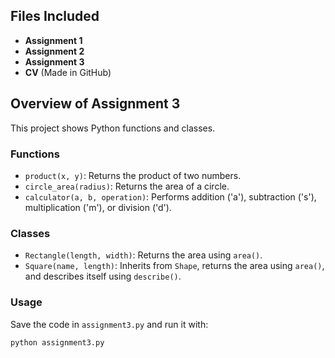 ## Files Included

- **Assignment 1**
- **Assignment 2**
- **Assignment 3**
- **CV** (Made in GitHub)

## Overview of Assignment 3
This project shows Python functions and classes.

### Functions
- `product(x, y)`: Returns the product of two numbers.
- `circle_area(radius)`: Returns the area of a circle.
- `calculator(a, b, operation)`: Performs addition ('a'), subtraction ('s'), multiplication ('m'), or division ('d').

### Classes
- `Rectangle(length, width)`: Returns the area using `area()`.
- `Square(name, length)`: Inherits from `Shape`, returns the area using `area()`, and describes itself using `describe()`.

### Usage
Save the code in `assignment3.py` and run it with:
```bash
python assignment3.py
